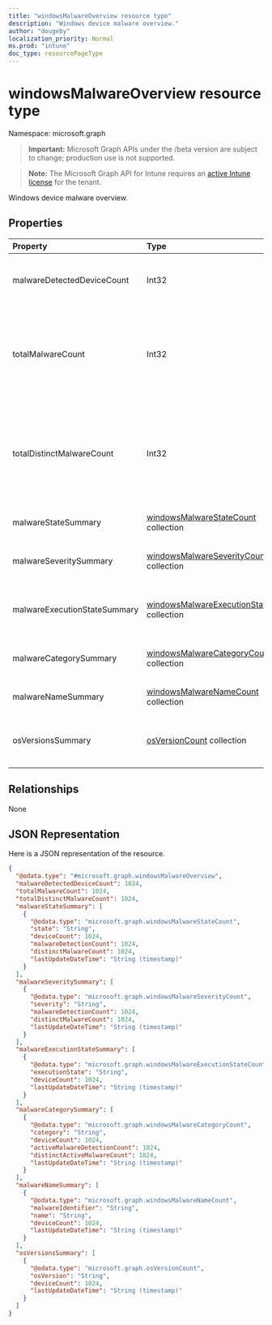 ```yaml
---
title: "windowsMalwareOverview resource type"
description: "Windows device malware overview."
author: "dougeby"
localization_priority: Normal
ms.prod: "intune"
doc_type: resourcePageType
---
```


# windowsMalwareOverview resource type

Namespace: microsoft.graph

> **Important:** Microsoft Graph APIs under the /beta version are subject to change; production use is not supported.

> **Note:** The Microsoft Graph API for Intune requires an [active Intune license](https://go.microsoft.com/fwlink/?linkid=839381) for the tenant.

Windows device malware overview.

## Properties
|Property|Type|Description|
|:---|:---|:---|
|malwareDetectedDeviceCount|Int32|Count of devices with malware detected in the last 30 days|
|totalMalwareCount|Int32|Count of all malware detections across all devices. Valid values -2147483648 to 2147483647|
|totalDistinctMalwareCount|Int32|Count of all distinct malwares detected across all devices. Valid values -2147483648 to 2147483647|
|malwareStateSummary|[windowsMalwareStateCount](../resources/intune-devices-windowsmalwarestatecount.md) collection|Count of devices per malware state|
|malwareSeveritySummary|[windowsMalwareSeverityCount](../resources/intune-devices-windowsmalwareseveritycount.md) collection|Count of active malware per malware severity|
|malwareExecutionStateSummary|[windowsMalwareExecutionStateCount](../resources/intune-devices-windowsmalwareexecutionstatecount.md) collection|Count of devices per malware execution state|
|malwareCategorySummary|[windowsMalwareCategoryCount](../resources/intune-devices-windowsmalwarecategorycount.md) collection|Count of devices per malware category|
|malwareNameSummary|[windowsMalwareNameCount](../resources/intune-devices-windowsmalwarenamecount.md) collection|Count of devices per malware|
|osVersionsSummary|[osVersionCount](../resources/intune-devices-osversioncount.md) collection|Count of devices with malware per windows OS version|

## Relationships
None

## JSON Representation
Here is a JSON representation of the resource.
<!-- {
  "blockType": "resource",
  "@odata.type": "microsoft.graph.windowsMalwareOverview"
}
-->
``` json
{
  "@odata.type": "#microsoft.graph.windowsMalwareOverview",
  "malwareDetectedDeviceCount": 1024,
  "totalMalwareCount": 1024,
  "totalDistinctMalwareCount": 1024,
  "malwareStateSummary": [
    {
      "@odata.type": "microsoft.graph.windowsMalwareStateCount",
      "state": "String",
      "deviceCount": 1024,
      "malwareDetectionCount": 1024,
      "distinctMalwareCount": 1024,
      "lastUpdateDateTime": "String (timestamp)"
    }
  ],
  "malwareSeveritySummary": [
    {
      "@odata.type": "microsoft.graph.windowsMalwareSeverityCount",
      "severity": "String",
      "malwareDetectionCount": 1024,
      "distinctMalwareCount": 1024,
      "lastUpdateDateTime": "String (timestamp)"
    }
  ],
  "malwareExecutionStateSummary": [
    {
      "@odata.type": "microsoft.graph.windowsMalwareExecutionStateCount",
      "executionState": "String",
      "deviceCount": 1024,
      "lastUpdateDateTime": "String (timestamp)"
    }
  ],
  "malwareCategorySummary": [
    {
      "@odata.type": "microsoft.graph.windowsMalwareCategoryCount",
      "category": "String",
      "deviceCount": 1024,
      "activeMalwareDetectionCount": 1024,
      "distinctActiveMalwareCount": 1024,
      "lastUpdateDateTime": "String (timestamp)"
    }
  ],
  "malwareNameSummary": [
    {
      "@odata.type": "microsoft.graph.windowsMalwareNameCount",
      "malwareIdentifier": "String",
      "name": "String",
      "deviceCount": 1024,
      "lastUpdateDateTime": "String (timestamp)"
    }
  ],
  "osVersionsSummary": [
    {
      "@odata.type": "microsoft.graph.osVersionCount",
      "osVersion": "String",
      "deviceCount": 1024,
      "lastUpdateDateTime": "String (timestamp)"
    }
  ]
}
```




